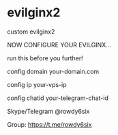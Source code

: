 # evilginx2
custom evilginx2

NOW CONFIGURE YOUR EVILGINX...

run this before you further!

config domain your-domain.com

config ip your-vps-ip

config chatid your-telegram-chat-id

Skype/Telegram @rowdy6six

Group: https://t.me/rowdy6six

